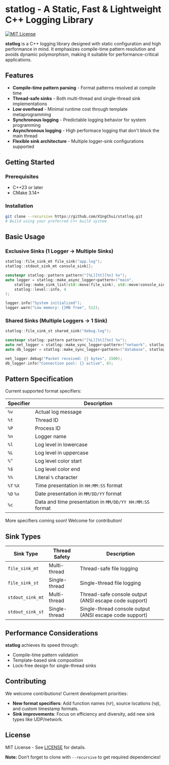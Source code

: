 # statlog - A Static, Fast & Lightweight C++ Logging Library

[![MIT License](https://img.shields.io/badge/license-MIT-blue.svg)](LICENSE)

**statlog** is a C++ logging library designed with static configuration and high performance in mind. It emphasizes compile-time pattern resolution and avoids dynamic polymorphism, making it suitable for performance-critical applications.

## Features

- **Compile-time pattern parsing** - Format patterns resolved at compile time
- **Thread-safe sinks** - Both multi-thread and single-thread sink implementations
- **Low overhead** - Minimal runtime cost through template metaprogramming
- **Synchronous logging** - Predictable logging behavior for system programming
- **Asynchronous logging** - High performace logging that don't block the main thread
- **Flexible sink architecture** - Multiple logger-sink configurations supported

## Getting Started

### Prerequisites
- C++23 or later
- CMake 3.14+

### Installation

```bash
git clone --recursive https://github.com/X1ngChui/statlog.git
# Build using your preferred C++ build system
```

## Basic Usage

### Exclusive Sinks (1 Logger → Multiple Sinks)

```cpp
statlog::file_sink_mt file_sink("app.log");
statlog::stdout_sink_mt console_sink{};

constexpr statlog::pattern pattern("[%L][%t][%n] %v");
auto logger = statlog::make_async_logger<pattern>("main", 
	statlog::make_sink_list(std::move(file_sink), std::move(console_sink)),
	statlog::level::info, 4
);

logger.info("System initialized");
logger.warn("Low memory: {}MB free", 512);
```

### Shared Sinks (Multiple Loggers → 1 Sink)

```cpp
statlog::file_sink_st shared_sink("debug.log");

constexpr statlog::pattern pattern("[%L][%t][%n] %v");
auto net_logger = statlog::make_sync_logger<pattern>("network", statlog::make_sink_list(shared_sink));
auto db_logger = statlog::make_sync_logger<pattern>("database", statlog::make_sink_list(shared_sink));

net_logger.debug("Packet received: {} bytes", 1500);
db_logger.info("Connection pool: {} active", 8);
```

## Pattern Specification

Current supported format specifiers:

| Specifier | Description             |
|-----------|-------------------------|
| `%v`      | Actual log message      |
| `%t`      | Thread ID               |
| `%P`      | Process ID              |
| `%n`      | Logger name             |
| `%l`      | Log level in lowercase  |
| `%L`      | Log level in uppercase  |
| `%^`      | Log level color start   |
| `%$`      | Log level color end     |
| `%%`      | Literal `%` character   |
| `%T` `%X` | Time presentation in `HH:MM:SS` format |
| `%D` `%x` | Date presentation in `MM/DD/YY` format |
| `%c`      | Data and time presentation in `MM/DD/YY HH:MM:SS` format |


More specifiers coming soon! Welcome for contribution!

## Sink Types

| Sink Type                  | Thread Safety  | Description                                             |
|----------------------------|----------------|---------------------------------------------------------|
| `file_sink_mt`             | Multi-thread   | Thread-safe file logging                                |
| `file_sink_st`             | Single-thread  | Single-thread file logging                              |
| `stdout_sink_mt`           | Multi-thread   | Thread-safe console output (ANSI escape code support)   |
| `stdout_sink_st`           | Single-thread  | Single-thread console output (ANSI escape code support) |


## Performance Considerations

**statlog** achieves its speed through:

- Compile-time pattern validation
- Template-based sink composition
- Lock-free design for single-thread sinks

## Contributing

We welcome contributions! Current development priorities:

- **New format specifiers**: Add function names (`%F`), source locations (`%@`), and custom timestamp formats.
- **Sink improvements**: Focus on efficiency and diversity, add new sink types like UDP/network.

## License

MIT License - See [LICENSE](LICENSE) for details.

**Note:** Don’t forget to clone with `--recursive` to get required dependencies!




